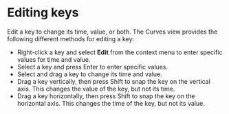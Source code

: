 # Editing keys

Edit a key to change its time, value, or both. The Curves view provides the following different methods for editing a
key:

* Right-click a key and select **Edit** from the context menu to enter specific values for time and value.
* Select a key and press Enter to enter specific values.
* Select and drag a key to change its time and value.
* Drag a key vertically, then press Shift to snap the key on the vertical axis. This changes the value of the key, but
  not its time.
* Drag a key horizontally, then press Shift to snap the key on the horizontal axis. This changes the time of the key,
  but not its value. 
